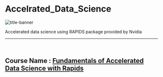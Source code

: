 # Accelrated_Data_Science
![title-banner](https://images.contentstack.io/v3/assets/blt71da4c740e00faaa/blt1fa6fb60a89f9305/61d61d2c8c8e757c1a014567/blog-RAPIDS-Tutorial_(1).jpg?format=webp)

Accelerated data science using RAPIDS package provided by Nvidia
<hr/>

<br/>

## Course Name : [Fundamentals of Accelerated Data Science with Rapids](https://www.nvidia.com/en-us/training/instructor-led-workshops/fundamentals-of-accelerated-data-science/)

